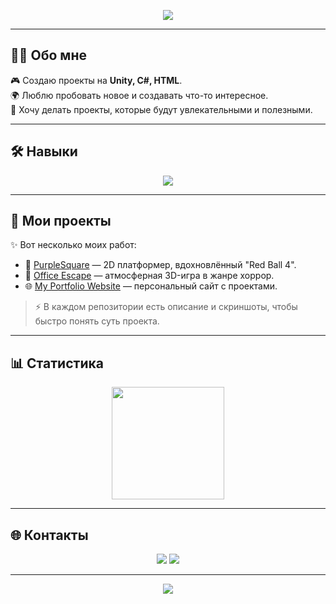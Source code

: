

<p align="center">
  <img src="https://capsule-render.vercel.app/api?type=waving&height=200&color=gradient&text=%20Welcome%20to%20my%20GitHub👋%20&fontAlign=50&fontAlignY=35&fontColor=ffffff&fontSize=30&font=Orbitron&animation=fadeIn" />
</p>

---

## 👨‍💻 Обо мне
🎮 Создаю проекты на **Unity, C#, HTML**.  
🌍 Люблю пробовать новое и создавать что-то интересное.  
🚀 Хочу делать проекты, которые будут увлекательными и полезными.

---

## 🛠️ Навыки
<p align="center">
  <img src="https://skillicons.dev/icons?i=unity,cs,cpp,python,github,html,css,figma,blender,ps" />
</p>

---

## 📂 Мои проекты
✨ Вот несколько моих работ:  

- 👾 [PurpleSquare](https://github.com/shener141/PurpleSquare_Game) — 2D платформер, вдохновлённый "Red Ball 4".  
- 👻 [Office Escape](https://github.com/shener141/Office_Escape_Game) — атмосферная 3D-игра в жанре хоррор. 
- 🌐 [My Portfolio Website](https://github.com/YOUR_USERNAME/project3) — персональный сайт с проектами.  

> ⚡ В каждом репозитории есть описание и скриншоты, чтобы быстро понять суть проекта.

---

## 📊 Статистика
<p align="center">
  <img src="https://github-readme-stats.vercel.app/api?username=shener141&show_icons=true&theme=tokyonight&count_private=true" height="180" />
</p>

---

## 🌐 Контакты
<p align="center">
  <a href="https://t.me/shenerplug"><img src="https://img.shields.io/badge/Telegram-00c6ff?style=for-the-badge&logo=telegram&logoColor=white" /></a>
  <a href="https://mail.google.com/mail/?view=cm&fs=1&to=vladzhidko06@gmail.com" target="_blank">
  <img src="https://img.shields.io/badge/Email-0072ff?style=for-the-badge&logo=gmail&logoColor=white" />
</a>
</p>

---

<p align="center">
  <img src="https://capsule-render.vercel.app/api?type=waving&color=gradient&height=120&section=footer"/>
</p>
